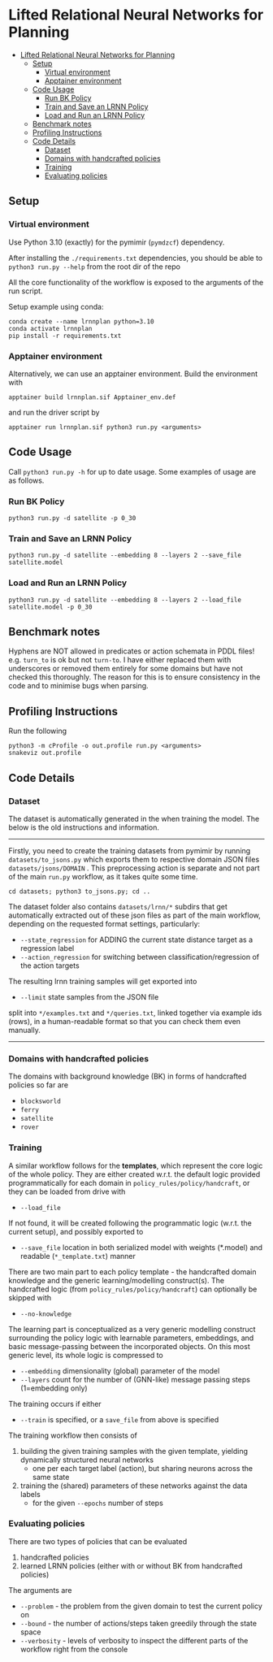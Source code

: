 # Lifted Relational Neural Networks for Planning

- [Lifted Relational Neural Networks for Planning](#lifted-relational-neural-networks-for-planning)
  - [Setup](#setup)
    - [Virtual environment](#virtual-environment)
    - [Apptainer environment](#apptainer-environment)
  - [Code Usage](#code-usage)
    - [Run BK Policy](#run-bk-policy)
    - [Train and Save an LRNN Policy](#train-and-save-an-lrnn-policy)
    - [Load and Run an LRNN Policy](#load-and-run-an-lrnn-policy)
  - [Benchmark notes](#benchmark-notes)
  - [Profiling Instructions](#profiling-instructions)
  - [Code Details](#code-details)
    - [Dataset](#dataset)
    - [Domains with handcrafted policies](#domains-with-handcrafted-policies)
    - [Training](#training)
    - [Evaluating policies](#evaluating-policies)

## Setup
### Virtual environment
Use Python 3.10 (exactly) for the pymimir (`pymdzcf`) dependency.

After installing the `./requirements.txt` dependencies, you should be able to `python3 run.py --help` from the root dir of the repo

All the core functionality of the workflow is exposed to the arguments of the run script.

Setup example using conda:

    conda create --name lrnnplan python=3.10
    conda activate lrnnplan
    pip install -r requirements.txt

### Apptainer environment
Alternatively, we can use an apptainer environment. Build the environment with 

    apptainer build lrnnplan.sif Apptainer_env.def

and run the driver script by 

    apptainer run lrnnplan.sif python3 run.py <arguments>

## Code Usage
Call `python3 run.py -h` for up to date usage. Some examples of usage are as follows.

### Run BK Policy

    python3 run.py -d satellite -p 0_30

### Train and Save an LRNN Policy

    python3 run.py -d satellite --embedding 8 --layers 2 --save_file satellite.model

### Load and Run an LRNN Policy

    python3 run.py -d satellite --embedding 8 --layers 2 --load_file satellite.model -p 0_30

## Benchmark notes

Hyphens are NOT allowed in predicates or action schemata in PDDL files! e.g. `turn_to` is ok but not `turn-to`. I have either replaced them with underscores or removed them entirely for some domains but have not checked this thoroughly. The reason for this is to ensure consistency in the code and to minimise bugs when parsing.

## Profiling Instructions
Run the following

    python3 -m cProfile -o out.profile run.py <arguments>
    snakeviz out.profile

## Code Details

### Dataset
The dataset is automatically generated in the when training the model. The below is the old instructions and information.

---

Firstly, you need to create the training datasets from pymimir by running `datasets/to_jsons.py` 
which exports them to respective domain JSON files `datasets/jsons/DOMAIN` . 
This preprocessing action is separate and not part of the main `run.py` workflow, as it takes quite some time.

    cd datasets; python3 to_jsons.py; cd ..

The dataset folder also contains `datasets/lrnn/*` subdirs that get automatically extracted out of 
these json files as part of the main workflow, depending on the requested format settings, particularly:
 - `--state_regression` for ADDING the current state distance target as a regression label
 - `--action_regression` for switching between classification/regression of the action targets

The resulting lrnn training samples will get exported into
 - `--limit` state samples from the JSON file

split into `*/examples.txt` and `*/queries.txt`, linked together via example ids (rows), in a human-readable format 
so that you can check them even manually.

---

### Domains with handcrafted policies
The domains with background knowledge (BK) in forms of handcrafted policies so far are 
- `blocksworld`
- `ferry`
- `satellite`
- `rover`

### Training
A similar workflow follows for the **templates**, which represent the core logic of the whole policy. They are either created w.r.t. 
the default logic provided programmatically for each domain in `policy_rules/policy/handcraft`, or they can be loaded from drive with
 - `--load_file`

If not found, it will be created following the programmatic logic (w.r.t. the current setup), and possibly exported to
- `--save_file` location in both serialized model with weights (*.model) and readable (`*_template.txt`) manner

There are two main part to each policy template - the handcrafted domain knowledge and the generic learning/modelling construct(s).
The handcrafted logic (from `policy_rules/policy/handcraft`) can optionally be skipped with
- `--no-knowledge`

The learning part is conceptualized as a very generic modelling construct surrounding the policy logic with learnable parameters, 
embeddings, and basic message-passing between the incorporated objects. On this most generic level, its whole logic 
is compressed to
- `--embedding` dimensionality (global) parameter of the model
- `--layers` count for the number of (GNN-like) message passing steps (1=embedding only)

The training occurs if either 
- `--train` is specified, or a `save_file` from above is specified

The training workflow then consists of
 1. building the given training samples with the given template, yielding dynamically structured neural networks
    - one per each target label (action), but sharing neurons across the same state
 2. training the (shared) parameters of these networks against the data labels
    - for the given `--epochs` number of steps

### Evaluating policies
There are two types of policies that can be evaluated
1. handcrafted policies
2. learned LRNN policies (either with or without BK from handcrafted policies)

The arguments are
 - `--problem` - the problem from the given domain to test the current policy on
 - `--bound` - the number of actions/steps taken greedily through the state space
 - `--verbosity` - levels of verbosity to inspect the different parts of the workflow right from the console

